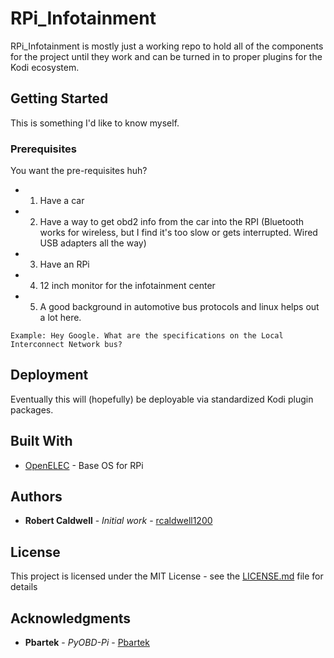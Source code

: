 # RPi_Infotainment

RPi_Infotainment is mostly just a working repo to hold all of the components for the project until they work and can be turned in to proper plugins for the Kodi ecosystem.

## Getting Started

This is something I'd like to know myself.

### Prerequisites

You want the pre-requisites huh? 
* 1. Have a car
* 2. Have a way to get obd2 info from the car into the RPI (Bluetooth works for wireless, but I find it's too slow or gets interrupted. Wired USB adapters all the way)
* 3. Have an RPi 
* 4. 12 inch monitor for the infotainment center
* 5. A good background in automotive bus protocols and linux helps out a lot here.


```
Example: Hey Google. What are the specifications on the Local Interconnect Network bus?

```

## Deployment

Eventually this will (hopefully) be deployable via standardized Kodi plugin packages.

## Built With

* [OpenELEC](http://openelec.tv/) - Base OS for RPi



## Authors

* **Robert Caldwell** - *Initial work* - [rcaldwell1200](https://github.com/rcaldwell1200)


## License

This project is licensed under the MIT License - see the [LICENSE.md](LICENSE.md) file for details

## Acknowledgments

* **Pbartek** - *PyOBD-Pi* - [Pbartek](https://github.com/Pbartek/pyobd-pi/)
